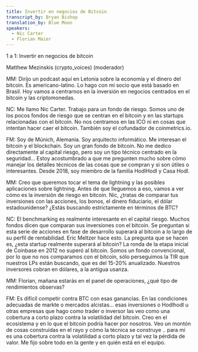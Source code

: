 ```yaml
---
title: Invertir en negocios de Bitcoin
transcript_by: Bryan Bishop
translation_by: Blue Moon
speakers:
  - Nic Carter
  - Florian Maier
---
```

1 a 1: Invertir en negocios de bitcoin

Matthew Mezinskis (crypto\_voices) (moderador)

MM: Dirijo un podcast aquí en Letonia sobre la economía y el dinero del bitcoin. Es americano-latino. Lo hago con mi socio que está basado en Brasil. Hoy vamos a centrarnos en la inversión en negocios centrados en el bitcoin y las criptomonedas.

NC: Me llamo Nic Carter. Trabajo para un fondo de riesgo. Somos uno de los pocos fondos de riesgo que se centran en el bitcoin y en las startups relacionadas con el bitcoin. No nos centramos en las ICO ni en cosas que intentan hacer caer el bitcoin. También soy el cofundador de coinmetrics.io.

FM: Soy de Múnich, Alemania. Soy arquitecto informático. Me interesan el bitcoin y el blockchain. Soy un gran fondo de bitcoin. No me dedico directamente al capital riesgo, pero soy un tipo técnico centrado en la seguridad... Estoy acostumbrado a que me pregunten mucho sobre cómo manejar los detalles técnicos de las cosas que se compran y si son útiles o interesantes. Desde 2018, soy miembro de la familia HodlHodl y Casa Hodl.

MM: Creo que queremos tocar el tema de lightning y las posibles aplicaciones sobre lightning. Antes de que lleguemos a eso, vamos a ver cómo es la inversión de riesgo en bitcoin. Nic, ¿tratas de comparar tus inversiones con las acciones, los bonos, el dinero fiduciario, el dólar estadounidense? ¿Estás buscando estrictamente en términos de BTC?

NC: El benchmarking es realmente interesante en el capital riesgo. Muchos fondos dicen que comparan sus inversiones con el bitcoin. Se preguntan si esta serie de acciones en fase de desarrollo superará al bitcoin a lo largo de su perfil de rentabilidad. Eric Meltzer hace esto. La pregunta que se hacen es, ¿esta startup realmente superará al bitcoin? La ronda de la etapa inicial de Coinbase en 2012 no superó al bitcoin. Somos un fondo convencional, por lo que no nos comparamos con el bitcoin, sólo perseguimos la TIR que nuestros LPs están buscando, que es del 15-20% anualizado. Nuestros inversores cobran en dólares, a la antigua usanza.

MM: Florian, mañana estarás en el panel de operaciones, ¿qué tipo de rendimientos observas?

FM: Es difícil competir contra BTC con esas ganancias. En las condiciones adecuadas de markte o mercados alcistas... esas inversiones o Hodlhodl u otras empresas que hago como trader o inversor las veo como una cobertura a corto plazo contra la volatilidad del bitcoin. Creo en el ecosistema y en lo que el bitcoin podría hacer por nosotros. Veo un montón de cosas construidas en el rayo y cómo la técnica se construye .. para mí es una cobertura contra la volatilidad a corto plazo y tal vez la pérdida de valor. Me fijo sobre todo en la gente y en quién está en el equipo.

